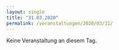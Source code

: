 ```yaml
---
layout: single
title: "31.03.2020"
permalink: /veranstaltungen/2020/03/31/
---
```


Keine Veranstaltung an diesem Tag.
